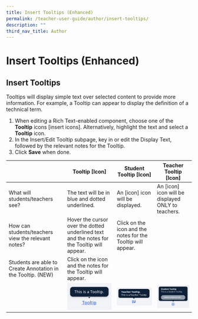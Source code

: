 ```yaml
---
title: Insert Tooltips (Enhanced)
permalink: /teacher-user-guide/author/insert-tooltips/
description: ""
third_nav_title: Author
---
```

<h1 id="-insert-tooltips-enhanced-">Insert Tooltips (Enhanced)</h1>
<h2 id="insert-tooltips">Insert Tooltips</h2>
<p>Tooltips will display simple text over selected content to provide more information. For example, a Tooltip can appear to display the definition of a technical term.</p>
<ol>
<li>When editing a Rich Text-enabled component, choose one of the <strong>Tooltip</strong> icons [insert icons]. Alternatively, highlight the text and select a <strong>Tooltip</strong> icon.</li>
<li>In the Insert/Edit Tooltip subpage, key in or edit the Display Text, followed by the relevant notes for the Tooltip.</li>
<li>Click <strong>Save</strong> when done.</li>
</ol>
<table>
  <thead>
    <tr>
      <th></th>
      <th>Tooltip [Icon]</th>
      <th>Student Tooltip [Icon]</th>
      <th>Teacher Tooltip [Icon]</th>
    </tr>
  </thead>
  <tbody>
    <tr>
      <td>What will students/teachers see?</td>
      <td>The text will be in blue and dotted underlined.</td>
      <td>An [icon] icon will be displayed.</td>
      <td>An [icon] icon will be displayed ONLY to teachers.</td>
    </tr>
    <tr>
      <td>How can students/teachers view the relevant notes?</td>
      <td>Hover the cursor over the dotted underlined text and the notes for the Tooltip will appear.</td>
      <td>Click on the icon and the notes for the Tooltip will appear.</td>
      <td></td>
    </tr>
    <tr>
      <td>Students are able to Create Annotation in the Tooltip. (NEW)</td>
      <td>Click on the icon and the notes for the Tooltip will appear.</td>
      <td></td>
      <td></td>
    </tr>
    <tr>
      <td></td>
      <td><img style="width: 100%;" src="/images/2Teacher/AU-AddToolTip1.png"></td>
      <td><img style="width: 100%;" src="/images/2Teacher/AU-AddToolTip2.png"></td>
      <td><img style="width: 100%;" src="/images/2Teacher/AU-AddToolTip3.png"></td>
    </tr>
  </tbody>
</table>